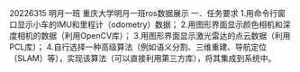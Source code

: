 20226315 明月一班
重庆大学明月一班ros数据展示
一．任务要求
1.用命令行窗口显示小车的IMU和里程计（odometry）数据；
2.用图形界面显示颜色相机和深度相机的数据（利用OpenCV库）；
3.用图形界面显示激光雷达的点云数据（利用PCL库）；
4.自行选择一种高级算法（例如语义分割、三维重建、导航定位（SLAM）等），实现该算法（可以直接利用第三方库），将其集成到系统中。
